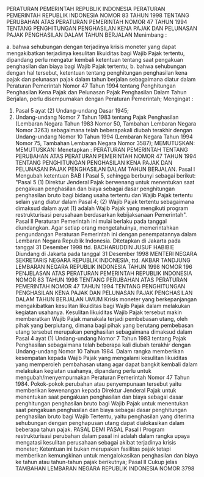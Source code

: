  PERATURAN PEMERINTAH REPUBLIK INDONESIA PERATURAN PEMERINTAH REPUBLIK INDONESIA NOMOR 83 TAHUN 1998 TENTANG PERUBAHAN ATAS PERATURAN PEMERINTAH NOMOR 47 TAHUN 1994 TENTANG PENGHITUNGAN PENGHASILAN KENA PAJAK DAN PELUNASAN PAJAK PENGHASILAN DALAM TAHUN BERJALAN
Menimbang :

a. bahwa sehubungan dengan terjadinya krisis moneter yang dapat mengakibatkan terjadinya kesulitan likuiditas bagi Wajib Pajak tertentu, dipandang perlu mengatur kembali ketentuan tentang saat pengakuan penghasilan dan biaya bagi Wajib Pajak tertentu;
b. bahwa sehubungan dengan hal tersebut, ketentuan tentang penghitungan penghasilan kena pajak dan pelunasan pajak dalam tahun berjalan sebagaimana diatur dalam Peraturan Pemerintah Nomor 47 Tahun 1994 tentang Penghitungan Penghasilan Kena Pajak dan Pelunasan Pajak Penghasilan Dalam Tahun Berjalan, perlu disempurnakan dengan Peraturan Pemerintah;
Mengingat :

1. Pasal 5 ayat (2) Undang-undang Dasar 1945;
2. Undang-undang Nomor 7 Tahun 1983 tentang Pajak Penghasilan (Lembaran Negara Tahun 1983 Nomor 50, Tambahan Lembaran Negara Nomor 3263) sebagaimana telah beberapakali diubah terakhir dengan Undang-undang Nomor 10 Tahun 1994 (Lembaran Negara Tahun 1994 Nomor 75, Tambahan Lembaran Negara Nomor 3587);
MEMUTUSKAN:
MEMUTUSKAN:
 Menetapkan : PERATURAN PEMERINTAH TENTANG PERUBAHAN ATAS PERATURAN PEMERINTAH NOMOR 47 TAHUN 1994 TENTANG PENGHITUNGAN PENGHASILAN KENA PAJAK DAN PELUNASAN PAJAK PENGHASILAN DALAM TAHUN BERJALAN.
Pasal I
Mengubah ketentuan BAB I Pasal 5, sehingga berbunyi sebagai berikut: "Pasal 5 (1) Direktur Jenderal Pajak berwenang untuk menentukan saat pengakuan penghasilan dan biaya sebagai dasar penghitungan penghasilan bruto bagi bidang usaha tertentu dan Wajib Pajak tertentu selain yang diatur dalam Pasal 4;
(2) Wajib Pajak tertentu sebagaimana dimaksud dalam ayat (1) adalah Wajib Pajak yang mengikuti program restrukturisasi perusahaan berdasarkan kebijaksanaan Pemerintah".
Pasal II
Peraturan Pemerintah ini mulai berlaku pada tanggal diundangkan.
Agar setiap orang mengetahuinya, memerintahkan pengundangan Peraturan Pemerintah ini dengan penempatannya dalam Lembaran Negara Republik Indonesia. Ditetapkan di Jakarta pada tanggal 31 Desember 1998 ttd. BACHARUDDIN JUSUF HABIBIE Diundang di Jakarta pada tanggal 31 Desember 1998 MENTERI NEGARA SEKRETARIS NEGARA REPUBLIK INDONESIA, ttd. AKBAR TANDJUNG LEMBARAN NEGARA REPUBLIK INDONESIA TAHUN 1998 NOMOR 196 PENJELASAN ATAS PERATURAN PEMERINTAH REPUBLIK INDONESIA NOMOR 83 TAHUN 1998 TENTANG PERUBAHAN ATAS PERATURAN PEMERINTAH NOMOR 47 TAHUN 1994 TENTANG PENGHITUNGAN PENGHASILAN KENA PAJAK DAN PELUNASAN PAJAK PENGHASILAN DALAM TAHUN BERJALAN UMUM Krisis moneter yang berkepanjangan mengakibatkan kesulitan likuiditas bagi Wajib Pajak dalam melakukan kegiatan usahanya. Kesulitan likuiditas Wajib Pajak tersebut makin memberatkan Wajib Pajak manakala terjadi pembebasan utang, oleh pihak yang berpiutang, dimana bagi pihak yang berutang pembebasan utang tersebut merupakan penghasilan sebagaimana dimaksud dalam Pasal 4 ayat (1) Undang-undang Nomor 7 Tahun 1983 tentang Pajak Penghasilan sebagaimana telah beberapa kali diubah terakhir dengan Undang-undang Nomor 10 Tahun 1984. Dalam rangka memberikan kesempatan kepada Wajib Pajak yang mengalami kesulitan likuiditas yang memperoleh pembahasan utang agar dapat bangkit kembali dalam melakukan kegiatan usahanya, dipandang perlu untuk mengubah/menyempurnakan Peraturan Pemerintah Nomor 47 Tahun 1984. Pokok-pokok perubahan atau penyempunaan tersebut yaitu memberikan kewenangan kepada Direktur Jenderal Pajak untuk menentukan saat pengakuan penghasilan dan biaya sebagai dasar penghitungan penghasilan bruto bagi Wajib Pajak untuk menentukan saat pengakuan penghasilan dan biaya sebagai dasar penghitungan penghasilan bruto bagi Wajib Tertentu, yaitu penghasilan yang diterima sehubungan dengan penghapusan utang dapat dialokasikan dalam beberapa tahun pajak. PASAL DEMI PASAL
Pasal I
Program restrukturisasi perubahan dalam pasal ini adalah dalam rangka upaya mengatasi kesulitan perusahaan sebagai akibat terjadinya krisis moneter; Ketentuan ini bukan merupakan fasilitas pajak tetapi memberikan kemungkinan untuk mengalokasikan penghasilan dan biaya ke tahun atau tahun-tahun pajak berikutnya;
Pasal II
Cukup jelas TAMBAHAN LEMBARAN NEGARA REPUBLIK INDONESIA NOMOR 3798